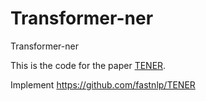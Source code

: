# Transformer-ner

Transformer-ner

This is the code for the paper [TENER](https://arxiv.org/abs/1911.04474).

Implement https://github.com/fastnlp/TENER
